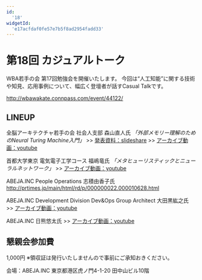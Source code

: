 ```yaml
---
id:
  '18'
widgetId:
  'e17acfdaf0fe57e7b5f8ad2954fadd33'
---
```


# 第18回 カジュアルトーク

WBA若手の会 第17回勉強会を開催いたします。
今回は“人工知能”に関する技術や知見、応用事例について、幅広く登壇者が話すCasual Talkです。

http://wbawakate.connpass.com/event/44122/

## LINEUP

全脳アーキテクチャ若手の会 社会人支部
森山直人氏
_「外部メモリー理解のためのNeural Turing Machine入門」_
&gt;&gt; [発表資料：slideshare](http://www.slideshare.net/naotomoriyama/ss-69549087)
&gt;&gt; [アーカイブ動画：youtube](https://www.youtube.com/watch?v=h7EU2JpOBOU)

首都大学東京 電気電子工学コース
福嶋竜氏
_「メタヒューリスティックとニューラルネットワーク」_
&gt;&gt; [アーカイブ動画：youtube](https://www.youtube.com/watch?v=nwDo6g1Xgak&t=8s)

ABEJA.INC People Operations
志積由香子氏
http://prtimes.jp/main/html/rd/p/000000022.000010628.html

ABEJA.INC Development Division Dev&Ops Group Architect
大田黒紘之氏
&gt;&gt; [アーカイブ動画：youtube](https://www.youtube.com/watch?v=vXDhcn7bxdE)

ABEJA.INC
日熊悠太氏
&gt;&gt; [アーカイブ動画：youtube](https://www.youtube.com/watch?v=9nPB7mhwZsU&t=204s)


## 懇親会参加費
1,000円
※領収証は発行いたしませんので事前にご承知おきください。

会場：ABEJA.INC 東京都港区虎ノ門4-1-20 田中山ビル10階
